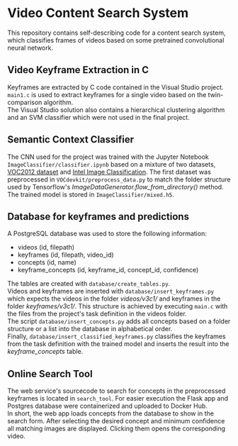 # Video Content Search System
This repository contains self-describing code for a content search system, which classifies frames of videos based on some pretrained convolutional neural network.

## Video Keyframe Extraction in C
Keyframes are extracted by C code contained in the Visual Studio project. `main1.c` is used to extract keyframes for a single video based on the twin-comparison algorithm. <br />
The Visual Studio solution also contains a hierarchical clustering algorithm and an SVM classifier which were not used in the final project.

## Semantic Context Classifier
The CNN used for the project was trained with the Jupyter Notebook `ImageClassifier/classifier.ipynb` based on a mixture of two datasets, [VOC2012 dataset](http://host.robots.ox.ac.uk/pascal/VOC/voc2012/index.html#devkit) and [Intel Image Classification](https://www.kaggle.com/puneet6060/intel-image-classification/data).
The first dataset was preprocessed in `VOCdevkit/preprocess_data.py` to match the folder structure used by Tensorflow's *ImageDataGenerator.flow_from_directory()* method. The trained model is stored in `ImageClassifier/mixed.h5`.

## Database for keyframes and predictions
A PostgreSQL database was used to store the following information:
- videos            (id, filepath)
- keyframes         (id, filepath, video_id)
- concepts          (id, name)
- keyframe_concepts (id, keyframe_id, concept_id, confidence)

The tables are created with `database/create_tables.py`. <br />
Videos and keyframes are inserted with `database/insert_keyframes.py` which expects the videos in the folder *videos/v3c1/* and keyframes in the folder *keyframes/v3c1/*. This structure is achieved by executing `main.c` with the files from the project's task definition in the videos folder. <br />
The script `database/insert_concepts.py` adds all concepts based on a folder structure or a list into the database in alphabetical order. <br />
Finally, `database/insert_classified_keyframes.py` classifies the keyframes from the task definition with the trained model and inserts the result into the *keyframe_concepts* table.

## Online Search Tool
The web service's sourcecode to search for concepts in the preprocessed keyframes is located in `search_tool`. For easier execution the Flask app and Postgres database were containerized and uploaded to Docker Hub. <br />
In short, the web app loads concepts from the database to show in the search form. After selecting the desired concept and minimum confidence all matching images are displayed. Clicking them opens the corresponding video.
